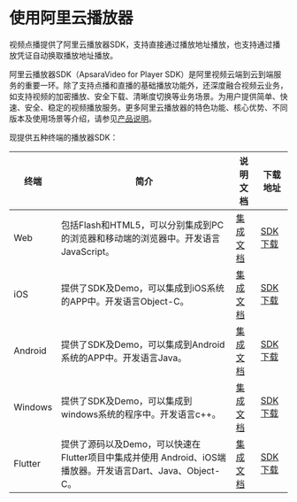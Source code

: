 # 使用阿里云播放器

视频点播提供了阿里云播放器SDK，支持直接通过播放地址播放，也支持通过播放凭证自动换取播放地址播放。

阿里云播放器SDK（ApsaraVideo for Player SDK）是阿里视频云端到云到端服务的重要一环。除了支持点播和直播的基础播放功能外，还深度融合视频云业务，如支持视频的加密播放、安全下载、清晰度切换等业务场景。为用户提供简单、快速、安全、稳定的视频播放服务。更多阿里云播放器的特色功能、核心优势、不同版本及使用场景等介绍，请参见[产品说明](/cn.zh-CN/播放器SDK/产品说明.md)。

现提供五种终端的播放器SDK：

|终端|简介|说明文档|下载地址|
|--|--|----|----|
|Web|包括Flash和HTML5，可以分别集成到PC的浏览器和移动端的浏览器中。开发语言JavaScript。|[集成文档](/cn.zh-CN/播放器SDK/Web播放器/集成文档.md)|[SDK下载](/cn.zh-CN/SDK下载/SDK下载.md)|
|iOS|提供了SDK及Demo，可以集成到iOS系统的APP中。开发语言Object-C。|[集成文档](/cn.zh-CN/播放器SDK/iOS播放器/集成文档.md)|[SDK下载](/cn.zh-CN/SDK下载/SDK下载.md)|
|Android|提供了SDK及Demo，可以集成到Android系统的APP中。开发语言Java。|[集成文档](/cn.zh-CN/播放器SDK/Android播放器/集成文档.md)|[SDK下载](/cn.zh-CN/SDK下载/SDK下载.md)|
|Windows|提供了SDK及Demo，可以集成到windows系统的程序中。开发语言c++。|[集成文档](/cn.zh-CN/播放器SDK/Windows播放器/集成文档.md)|[SDK下载](/cn.zh-CN/SDK下载/SDK下载.md)|
|Flutter|提供了源码以及Demo，可以快速在Flutter项目中集成并使用 Android、iOS端播放器。开发语言Dart、Java、Object-C。|[集成文档](/cn.zh-CN/播放器SDK/Flutter播放器/集成文档.md)|[SDK下载](/cn.zh-CN/SDK下载/SDK下载.md)|

